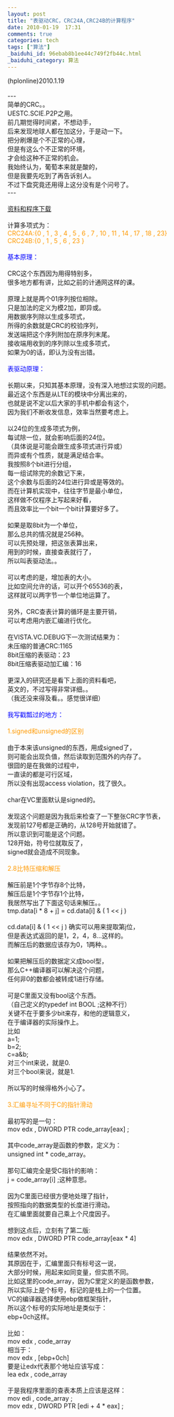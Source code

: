 ```yaml
---
layout: post
title: "表驱动CRC，CRC24A,CRC24B的计算程序"
date: 2010-01-19  17:31
comments: true
categories: tech
tags: ["算法"]
_baiduhi_id: 96ebab8b1ee44c749f2fb44c.html
_baiduhi_category: 算法
---
```


(hplonline)2010.1.19<br/><br/>
---<br/>
简单的CRC。。<br/>
UESTC.SCIE.P2P之用。<br/>
前几期觉得时间紧，不想动手，<br/>
后来发现地球人都在加这分，于是动一下。<br/>
把分刷爆是个不正常的心理，<br/>
但是有这么个不正常的环境，<br/>
才会给这种不正常的机会。<br/>
我始终认为，葡萄本来就是酸的，<br/>
但是我要先吃到了再告诉别人。<br/>
不过下盘究竟还用得上这分没有是个问号了。<br/>
---<br/><br/><a href="http://www.box.net/shared/yojyvxn8na" target="_blank">资料和程序下载</a><br/><br/>
计算多项式为：<br/><font color="#ff9900">CRC24A:{0 , 1 , 3 , 4 , 5 , 6 , 7 , 10 , 11 , 14 , 17 , 18 , 23}<br/>
CRC24B:{0 , 1 , 5 , 6 , 23 }</font><br/><font color="#0000ff"><br/>
基本原理：</font><br/><br/>
CRC这个东西因为用得特别多，<br/>
很多地方都有讲，比如之前的计通网这样的课。<br/><br/>
原理上就是两个01序列按位相除。<br/>
只是加法的定义为模2加，即异或。<br/>
用数据序列除以生成多项式，<br/>
所得的余数就是CRC的校验序列，<br/>
发送端把这个序列附加在原序列末尾。<br/>
接收端用收到的序列除以生成多项式，<br/>
如果为0的话，即认为没有出错。<br/><br/><font color="#0000ff">表驱动原理：</font><br/><br/>
长期以来，只知其基本原理，没有深入地想过实现的问题。<br/>
最近这个东西是从LTE的模块中分离出来的，<br/>
也就是说不定以后大家的手机中都会有这个，<br/>
因为我们不断收发信息，效率当然要考虑上。<br/><br/>
以24位的生成多项式为例，<br/>
每试除一位，就会影响后面的24位。<br/>
（具体说是可能会跟生成多项式进行异或）<br/>
而异或有个性质，就是满足结合率。<br/>
我按照8个bit进行分组，<br/>
每一组试除完的余数记下来，<br/>
这个余数与后面的24位进行异或是等效的。<br/>
而在计算机实现中，往往字节是最小单位，<br/>
这样做不仅程序上写起来好看，<br/>
而且效率比一个bit一个bit计算要好多了。<br/><br/>
如果是取8bit为一个单位，<br/>
那么总共的情况就是256种。<br/>
可以先预处理，把这张表算出来，<br/>
用到的时候，直接查表就行了，<br/>
所以叫表驱动法。。<br/><br/>
可以考虑的是，增加表的大小。<br/>
比如空间允许的话，可以开个65536的表，<br/>
这样就可以两字节一个单位地运算了。<br/><br/>
另外，CRC查表计算的循环是主要开销，<br/>
可以考虑用内嵌汇编进行优化。<br/><br/>
在VISTA.VC.DEBUG下一次测试结果为：<br/>
未压缩的普通CRC:1165<br/>
8bit压缩的表驱动：23<br/>
8bit压缩表驱动加汇编：16<br/><br/>
更深入的研究还是看下上面的资料看吧，<br/>
英文的，不过写得非常详细。。<br/>
（我还没来得及看。。感觉很详细）<br/><br/><font color="#0000ff">我写戳瓢过的地方：</font><br/><br/><font color="#ff9900">1.signed和unsigned的区别</font><br/><br/>
由于本来该unsigned的东西，用成signed了，<br/>
则可能会出现负值，然后读取到范围外的内存了。<br/>
很囧的是在我做的过程中，<br/>
一直读的都是可行区域，<br/>
所以没有出现access violation，找了很久。<br/><br/>
char在VC里面默认是signed的。<br/><br/>
发现这个问题是因为我后来检查了一下整张CRC字节表，<br/>
发现前127号都是正确的，从128号开始就错了。<br/>
所以意识到可能是这个问题。<br/>
128开始，符号位就取反了，<br/>
signed就会造成不同现象。<br/><font color="#ff9900"><br/>
2.8比特压缩和解压</font><br/><br/>
解压前是1个字节存8个比特，<br/>
解压后是1个字节存1个比特，<br/>
我居然写出了下面这句话来解压。。<br/>
tmp.data[i * 8 + j] = cd.data[i] &amp; ( 1 &lt;&lt; j )<br/><br/>
cd.data[i] &amp; ( 1 &lt;&lt; j ) 确实可以用来提取第j位，<br/>
但是表达式返回的是1，2，4，8...这样的。<br/>
而解压后的数据应该存为0，1两种。。<br/><br/>
如果把解压后的数据定义成bool型，<br/>
那么C++编译器可以解决这个问题，<br/>
任何非0的数都会被转成1进行存储。<br/><br/>
可是C里面又没有bool这个东西。<br/>
（自己定义的typedef int BOOL ;这种不行）<br/>
关键不在于要多少bit来存，和他的逻辑意义，<br/>
在于编译器的实际操作上。<br/>
比如<br/>
a=1;<br/>
b=2;<br/>
c=a&amp;b;<br/>
对三个int来说，就是0.<br/>
对三个bool来说，就是1.<br/><br/>
所以写的时候得格外小心了。<br/><font color="#ff9900"><br/>
3.汇编寻址不同于C的指针滑动</font><br/><br/>
最初写的是一句：<br/>
mov edx , DWORD PTR code_array[eax] ;<br/><br/>
其中code_array是函数的参数，定义为：<br/>
unsigned int * code_array。<br/><br/>
那句汇编完全是受C指针的影响：<br/>
j = code_array[i] ;这种意思。<br/><br/>
因为C里面已经很方便地处理了指针，<br/>
按照指向的数据类型的长度进行滑动。<br/>
在汇编里面就要自己乘上个尺度因子。<br/><br/>
想到这点后，立刻有了第二版:<br/>
mov edx , DWORD PTR code_array[eax * 4]<br/><br/>
结果依然不对。<br/>
其原因在于，汇编里面只有标号这一说，<br/>
大部分时候，用起来如同变量，但实质不同。<br/>
比如这里的code_array，因为C里定义的是函数参数，<br/>
所以实际上是个标号，标记的是栈上的一个位置。<br/>
VC的编译器选择使用ebp做框架指针，<br/>
所以这个标号的实际地址是类似于：<br/>
ebp+0ch这样。<br/><br/>
比如：<br/>
mov edx , code_array<br/>
相当于：<br/>
mov edx , [ebp+0ch]<br/>
要是让edx代表那个地址应该写成：<br/>
lea edx , code_array<br/><br/>
于是我程序里面的查表本质上应该是这样：<br/>
mov edi , code_array ;<br/>
mov edx , DWORD PTR [edi + 4 * eax] ;<br/><br/>
